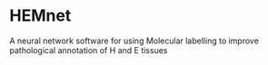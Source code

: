 # HEMnet
A neural network software for using Molecular labelling to improve pathological annotation of H and E tissues 
